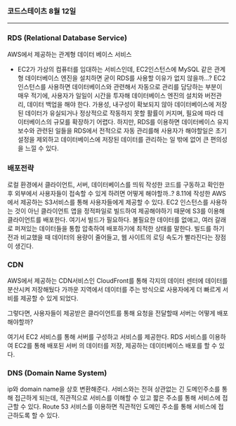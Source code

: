 ### 코드스테이츠 8월 12일

---

### RDS (Relational Database Service)

AWS에서 제공하는 관계형 데이터 베이스 서비스

- EC2가 가상의 컴퓨터를 임대하는 서비스인데, EC2인스턴스에 MySQL 같은 관계형 데이터베이스 엔진을 설치하면 굳이 RDS를 사용할 이유가 없지 않을까...?
  EC2 인스턴스를 사용하면 데이터베이스와 관련해서 자동으로 관리를 담당하는 부분이 매우 적기에, 사용자가 일일이 시간을 투자해 데이터베이스 엔진의 설치와 버전관리, 데이터 백업을 해야 한다.
  가용성, 내구성이 확보되지 않아 데이터베이스에 저장된 데이터가 유실되거나 정상적으로 작동하지 못할 활률이 커지며, 필요에 따라 데이터베이스의 규모를 확장하기 어렵다.
  하지만, RDS를 이용하면 데이터베이스 유지보수와 관련된 일들을 RDS에서 전적으로 자동 관리를해 사용자가 해야할일은 초기 설정을 제외하고 데이터베이스에 저장된 데이터를 관리하는 일 밖에 없어 큰 편의성을 느낄 수 있다.

### 배포전략

로컬 환경에서 클라이언트, 서버, 데이터베이스를 띄워 작성한 코드를 구동하고 확인한후 외부에서 사용자들이 접속할 수 있게 하려면 어떻게 해야할까..?
8.11에 작성한 AWS에서 제공하는 S3서비스를 통해 사용자들에게 제공할 수 있다.
EC2 인스턴스를 사용하는 것이 아닌 클라이언트 앱을 정적파일로 빌드하여 제공해야하기 때문에 S3를 이용해 클라이언트를 배포한다.
여기서 빌드가 필요하다. 불필요한 데이터를 없애고, 여러 갈래로 퍼져있는 데이터들을 통합 압축하여 배포하기에 최적한 상태를 말한다.
빌드를 하기 전과 비교했을 때 데이터의 용량이 줄어들고, 웹 사이트의 로딩 속도가 빨라진다는 장점이 생긴다.

### CDN

AWS에서 제공하는 CDN서비스인 CloudFront를 통해 각지의 데이터 센터에 데이터를 분산시켜 저장해뒀다 가까운 지역에서 데이터를 주는 방식으로 사용자에게 더 빠르게 서비를 제공할 수 있게 되었다.

그렇다면, 사용자들이 제공받은 클라이언트를 통해 요청을 전달할때 서버는 어떻게 배포해야할까?

여기서 EC2 서비스를 통해 서버를 구성하고 서비스를 제공한다.
RDS 서비스를 이용하여 EC2를 통해 배포된 서버 의 데이터를 저장, 제공하는 데이터베이스 배포를 할 수 있다.

### DNS (Domain Name System)

ip와 domain name을 상호 변환해준다.
서비스와는 전혀 상관없는 긴 도메인주소를 통해 접근하게 되는데, 직관적으로 서비스를 이해할 수 있고 짧은 주소를 통해 서비스에 접근할 수 있다.
Route 53 서비스를 이용하면 직관적인 도메인 주소를 통해 서비스에 접근하도록 할 수 있다.
